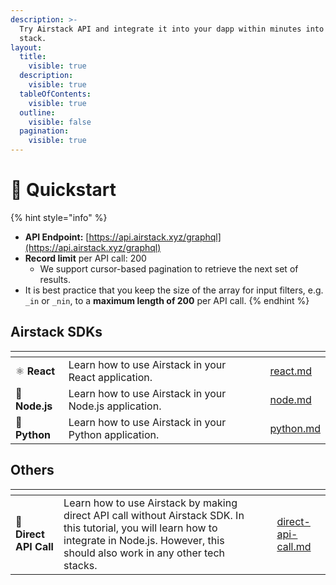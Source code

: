 ```yaml
---
description: >-
  Try Airstack API and integrate it into your dapp within minutes into your tech
  stack.
layout:
  title:
    visible: true
  description:
    visible: true
  tableOfContents:
    visible: true
  outline:
    visible: false
  pagination:
    visible: true
---
```


# 🚀 Quickstart

{% hint style="info" %}
* **API Endpoint:** [https://api.airstack.xyz/graphql](https://api.airstack.xyz/graphql)
* **Record limit** per API call: 200
  * We support cursor-based pagination to retrieve the next set of results.
* It is best practice that you keep the size of the array for input filters, e.g. `_in` or `_nin`, to a **maximum length of 200** per API call.
{% endhint %}

## Airstack SDKs

<table data-view="cards"><thead><tr><th></th><th></th><th></th><th data-hidden data-card-target data-type="content-ref"></th></tr></thead><tbody><tr><td><span data-gb-custom-inline data-tag="emoji" data-code="269b">⚛</span> <strong>React</strong></td><td>Learn how to use Airstack in your React application.</td><td></td><td><a href="react.md">react.md</a></td></tr><tr><td><span data-gb-custom-inline data-tag="emoji" data-code="1f5fc">🗼</span> <strong>Node.js</strong></td><td>Learn how to use Airstack in your Node.js application.</td><td></td><td><a href="node.md">node.md</a></td></tr><tr><td><span data-gb-custom-inline data-tag="emoji" data-code="1f40d">🐍</span> <strong>Python</strong></td><td>Learn how to use Airstack in your Python application.</td><td></td><td><a href="python.md">python.md</a></td></tr></tbody></table>

## Others

<table data-view="cards"><thead><tr><th></th><th></th><th></th><th data-hidden data-card-target data-type="content-ref"></th></tr></thead><tbody><tr><td><span data-gb-custom-inline data-tag="emoji" data-code="1f3af">🎯</span> <strong>Direct API Call</strong></td><td>Learn how to use Airstack by making direct API call without Airstack SDK. In this tutorial, you will learn how to integrate in Node.js. However, this should also work in any other tech stacks.</td><td></td><td><a href="direct-api-call.md">direct-api-call.md</a></td></tr></tbody></table>
